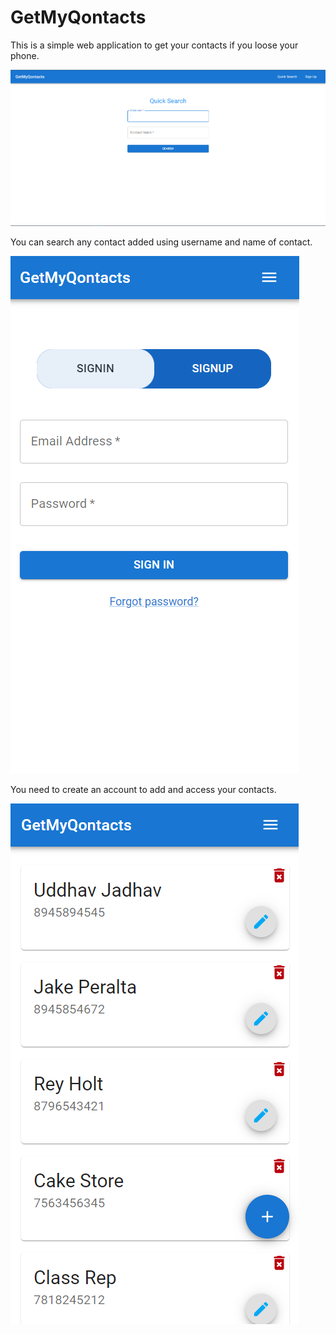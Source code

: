 # GetMyQontacts

This is a simple web application to get your contacts if you loose your phone.

![Quick Search with Username](/images/GMQ1.png)

You can search any contact added using username and name of contact.

![Signup page](/images/GMQ2.png)

You need to create an account to add and access your contacts.

![Your Contacts](/images/GMQ3.png)
